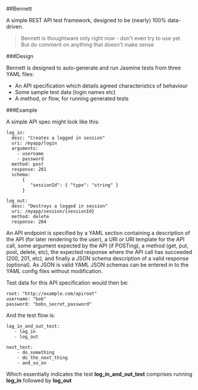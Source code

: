 
##Bennett

A simple REST API test framework, designed to be (nearly) 100% data-driven.

> Bennett is thoughtware only right now - don't even try to use yet.  
> But do comment on anything that doesn't make sense

###Design

Bennett is designed to auto-generate and run Jasmine tests from three YAML files:

-	An API specification which details agreed characteristics of behaviour   
-	Some sample test data (login names etc)   
-	A method, or flow, for running generated tests   

###Example

A simple API spec might look like this:

	log_in: 
      desc: "Creates a logged in session"
      uri: /myapp/login
      arguments: 
        - username
        - password
      method: post
      response: 201
      schema:
          {
             "sessionId": { "type": "string" }
          }

    log_out: 
      desc: "Destroys a logged in session"
      uri: /myapp/session/{sessionId}
      method: delete
      response: 204

An API endpoint is specified by a YAML section containing a description of the API (for later rendering to the user), a URI or URI template for the API call, some argument expected by the API (if POSTing), a method (get, put, post, delete, etc), the expected response where the API call has succeeded (200, 201, etc), and finally a JSON schema description of a valid response (optional). As JSON is valid YAML JSON schemas can be entered in to the YAML config files without modification.

Test data for this API specification would then be:

	root: "http://example.com/apiroot"
	username: "bob"
	password: "bobs_secret_password"

And the test flow is:

	log_in_and_out_test:
	   - log_in
	   - log_out

	next_test:
		- do_something
		- do_the_next_thing
		- and_so_on

Which essentially indicates the test **log\_in\_and\_out\_test** comprises running **log\_in** followed by **log\_out**


